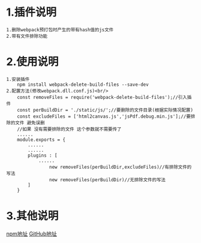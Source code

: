 # 1.插件说明
	1.删除webpack预打包时产生的带有hash值的js文件
	2.带有文件排除功能
# 2.使用说明
	1.安装插件
		npm install webpack-delete-build-files --save-dev
	2.配置方法(修改webpack.dll.conf.js)<br/>
		const removeFiles = require('webpack-delete-build-files');//引入插件
		const perBuildDir = './static/js/';//要删除的文件目录(根据实际情况配置)
		const excludeFiles = ['html2canvas.js','jsPdf.debug.min.js'];//要排除的文件 避免误删
		//如果 没有需要排除的文件 这个参数就不需要传了  
		......
		module.exports = {
			......
			......
			plugins : [
				......
					new removeFiles(perBuildDir,excludeFiles)//有排除文件的写法
					new removeFiles(perBuildDir)//无排除文件的写法
			]
		}

# 3.其他说明
[npm地址](https://www.npmjs.com/package/webpack-delete-build-files)
[GitHub地址](https://github.com/wangfpp/webpack-delete-build-files)
